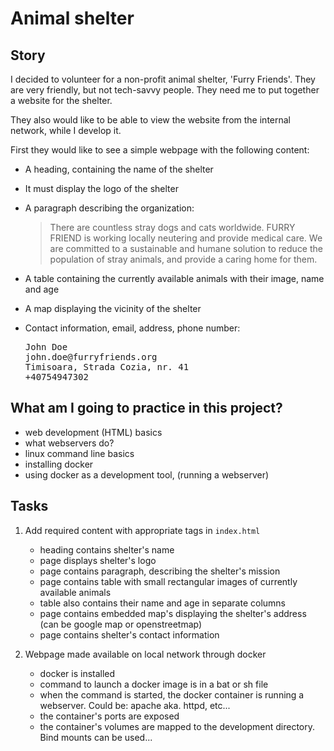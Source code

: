 # Animal shelter

## Story

I decided to volunteer for a non-profit animal shelter,
'Furry Friends'. They are very friendly, but not tech-savvy people. They need me to put together a website for the
shelter.

They also would like to be able to view the website from the internal network, while I develop it.

First they would like to see a simple webpage with the following content:

- A heading, containing the name of the shelter
- It must display the logo of the shelter
- A paragraph describing the organization:
  > There are countless stray dogs and cats worldwide.
  > FURRY FRIEND is working locally neutering and provide medical care.
  > We are committed to a sustainable and humane solution to reduce
  > the population of stray animals, and provide a caring home for them.
- A table containing the currently available animals with their image, name and age
- A map displaying the vicinity of the shelter
- Contact information, email, address, phone number:

  <pre>
  John Doe
  john.doe@furryfriends.org
  Timisoara, Strada Cozia, nr. 41
  +40754947302
  </pre>

## What am I going to practice in this project?

 - web development (HTML) basics
 - what webservers do?
 - linux command line basics
 - installing docker
 - using docker as a development tool, (running a webserver)

## Tasks

1. Add required content with appropriate tags in `index.html`
    - heading contains shelter's name
    - page displays shelter's logo
    - page contains paragraph, describing the shelter's mission
    - page contains table with small rectangular images of currently available animals
    - table also contains their name and age in separate columns
    - page contains embedded map's displaying the shelter's address (can be google map or openstreetmap)
    - page contains shelter's contact information

2. Webpage made available on local network through docker
    - docker is installed
    - command to launch a docker image is in a bat or sh file
    - when the command is started, the docker container is running a webserver. Could be: apache aka. httpd, etc...
    - the container's ports are exposed
    - the container's volumes are mapped to the development directory. Bind mounts can be used...
